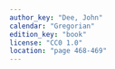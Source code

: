```yaml
---
author_key: "Dee, John"
calendar: "Gregorian"
edition_key: "book"
license: "CC0 1.0"
location: "page 468-469"
---
```

